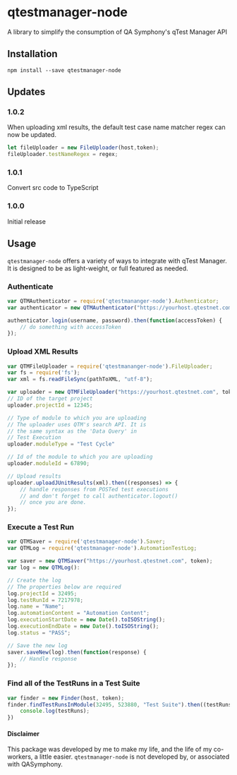 # qtestmanager-node
A library to simplify the consumption of QA Symphony's qTest Manager API


## Installation
`npm install --save qtestmanager-node`

## Updates
### 1.0.2
When uploading xml results, the default test case name matcher regex
can now be updated.
```javascript
let fileUploader = new FileUploader(host,token);
fileUploader.testNameRegex = regex;
```

### 1.0.1
Convert src code to TypeScript

### 1.0.0
Initial release


## Usage
`qtestmanager-node` offers a variety of ways to integrate with qTest Manager. 
It is designed to be as light-weight, or full featured as needed.

### Authenticate

```javascript
var QTMAuthenticator = require('qtestmananger-node').Authenticator;
var authenticator = new QTMAuthenticator("https://yourhost.qtestnet.com");

authenticator.login(username, password).then(function(accessToken) {
	// do something with accessToken
});
```

### Upload XML Results
```javascript
var QTMFileUploader = require('qtestmananger-node').FileUploader;
var fs = require('fs');
var xml = fs.readFileSync(pathToXML, "utf-8");

var uploader = new QTMFileUploader("https://yourhost.qtestnet.com", token);
// ID of the target project
uploader.projectId = 12345;

// Type of module to which you are uploading
// The uploader uses QTM's search API. It is
// the same syntax as the 'Data Query' in
// Test Execution
uploader.moduleType = "Test Cycle"

// Id of the module to which you are uploading
uploader.moduleId = 67890;

// Upload results
uploader.uploadJUnitResults(xml).then((responses) => {
	// handle responses from POSTed test executions
    // and don't forget to call authenticator.logout()
    // once you are done.
});
```

### Execute a Test Run
```javascript
var QTMSaver = require('qtestmanager-node').Saver;
var QTMLog = require('qtestmanager-node').AutomationTestLog;

var saver = new QTMSaver("https://yourhost.qtestnet.com", token);
var log = new QTMLog():

// Create the log
// The properties below are required
log.projectId = 32495;
log.testRunId = 7217978;
log.name = "Name";
log.automationContent = "Automation Content";
log.executionStartDate = new Date().toISOString();
log.executionEndDate = new Date().toISOString();
log.status = "PASS";

// Save the new log
saver.saveNew(log).then(function(response) {
	// Handle response
});
```

### Find all of the TestRuns in a Test Suite
```javascript
var finder = new Finder(host, token);
finder.findTestRunsInModule(32495, 523880, "Test Suite").then((testRuns) => {
    console.log(testRuns);
})
```

#### Disclaimer
This package was developed by me  to make my life, and the life of my co-workers, a little easier. `qtestmanager-node` is not developed by, or associated with QASymphony.

